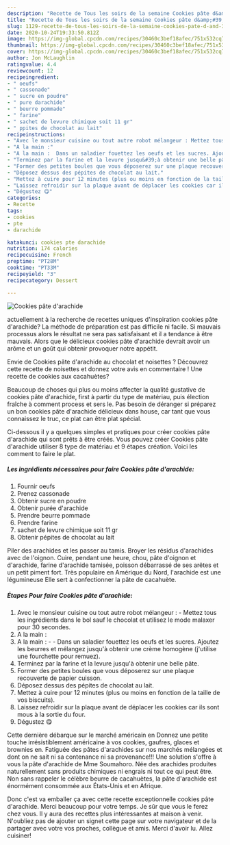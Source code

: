 ```yaml
---
description: "Recette de Tous les soirs de la semaine Cookies pâte d&amp;#39;arachide"
title: "Recette de Tous les soirs de la semaine Cookies pâte d&amp;#39;arachide"
slug: 1129-recette-de-tous-les-soirs-de-la-semaine-cookies-pate-d-and-39-arachide
date: 2020-10-24T19:33:50.812Z
image: https://img-global.cpcdn.com/recipes/30460c3bef18afec/751x532cq70/cookies-pate-darachide-photo-principale-de-la-recette.jpg
thumbnail: https://img-global.cpcdn.com/recipes/30460c3bef18afec/751x532cq70/cookies-pate-darachide-photo-principale-de-la-recette.jpg
cover: https://img-global.cpcdn.com/recipes/30460c3bef18afec/751x532cq70/cookies-pate-darachide-photo-principale-de-la-recette.jpg
author: Jon McLaughlin
ratingvalue: 4.4
reviewcount: 12
recipeingredient:
- " oeufs"
- " cassonade"
- " sucre en poudre"
- " pure darachide"
- " beurre pommade"
- " farine"
- " sachet de levure chimique soit 11 gr"
- " ppites de chocolat au lait"
recipeinstructions:
- "Avec le monsieur cuisine ou tout autre robot mélangeur : Mettez tous les ingrédients dans le bol sauf le chocolat et utilisez le mode malaxer pour 30 secondes."
- "A la main :"
- "A la main :  Dans un saladier fouettez les oeufs et les sucres. Ajoutez les beurres et mélangez jusqu&#39;à obtenir une crème homogène (j&#39;utilise une fourchette pour remuez)."
- "Terminez par la farine et la levure jusqu&#39;à obtenir une belle pâte."
- "Former des petites boules que vous déposerez sur une plaque recouverte de papier cuisson."
- "Déposez dessus des pépites de chocolat au lait."
- "Mettez à cuire pour 12 minutes (plus ou moins en fonction de la taille de vos biscuits)."
- "Laissez refroidir sur la plaque avant de déplacer les cookies car ils sont mous à la sortie du four."
- "Dégustez 😋"
categories:
- Recette
tags:
- cookies
- pte
- darachide

katakunci: cookies pte darachide 
nutrition: 174 calories
recipecuisine: French
preptime: "PT28M"
cooktime: "PT33M"
recipeyield: "3"
recipecategory: Dessert

---
```



![Cookies pâte d&#39;arachide](https://img-global.cpcdn.com/recipes/30460c3bef18afec/751x532cq70/cookies-pate-darachide-photo-principale-de-la-recette.jpg)

actuellement à la recherche de recettes uniques d'inspiration cookies pâte d&#39;arachide? La méthode de préparation est pas difficile ni facile. Si mauvais processus alors le résultat ne sera pas satisfaisant et il a tendance à être mauvais. Alors que le délicieux cookies pâte d&#39;arachide devrait avoir un arôme et un goût qui obtenir provoquer notre appétit.

Envie de Cookies pâte d&#39;arachide au chocolat et noisettes ? Découvrez cette recette de noisettes et donnez votre avis en commentaire ! Une recette de cookies aux cacahuètes?

Beaucoup de choses qui plus ou moins affecter la qualité gustative de cookies pâte d&#39;arachide, first à partir du type de matériau, puis élection fraîche à comment process et sers le. Pas besoin de déranger si préparez un bon cookies pâte d&#39;arachide délicieux dans house, car tant que vous connaissez le truc, ce plat can être plat spécial.


Ci-dessous il y a quelques simples et pratiques pour créer cookies pâte d&#39;arachide qui sont prêts à être créés. Vous pouvez créer Cookies pâte d&#39;arachide utiliser 8 type de matériau et 9 étapes création. Voici les comment to faire le plat.

<!--inarticleads1-->

##### Les ingrédients nécessaires pour faire Cookies pâte d&#39;arachide:

1. Fournir  oeufs
1. Prenez  cassonade
1. Obtenir  sucre en poudre
1. Obtenir  purée d&#39;arachide
1. Prendre  beurre pommade
1. Prendre  farine
1.   sachet de levure chimique soit 11 gr
1. Obtenir  pépites de chocolat au lait


Piler des arachides et les passer au tamis. Broyer les résidus d&#39;arachides avec de l&#39;oignon. Cuire, pendant une heure, chou, pâte d&#39;oignon et d&#39;arachide, farine d&#39;arachide tamisée, poisson débarrassé de ses arêtes et un petit piment fort. Très populaire en Amérique du Nord, l&#39;arachide est une légumineuse Elle sert à confectionner la pâte de cacahuète. 

<!--inarticleads2-->

##### Étapes Pour faire Cookies pâte d&#39;arachide:

1. Avec le monsieur cuisine ou tout autre robot mélangeur : - Mettez tous les ingrédients dans le bol sauf le chocolat et utilisez le mode malaxer pour 30 secondes.
1. A la main :
1. A la main : -  - Dans un saladier fouettez les oeufs et les sucres. Ajoutez les beurres et mélangez jusqu&#39;à obtenir une crème homogène (j&#39;utilise une fourchette pour remuez).
1. Terminez par la farine et la levure jusqu&#39;à obtenir une belle pâte.
1. Former des petites boules que vous déposerez sur une plaque recouverte de papier cuisson.
1. Déposez dessus des pépites de chocolat au lait.
1. Mettez à cuire pour 12 minutes (plus ou moins en fonction de la taille de vos biscuits).
1. Laissez refroidir sur la plaque avant de déplacer les cookies car ils sont mous à la sortie du four.
1. Dégustez 😋


Cette dernière débarque sur le marché américain en Donnez une petite touche irrésistiblement américaine à vos cookies, gaufres, glaces et brownies en. Fatiguée des pâtes d&#39;arachides sur nos marchés mélangées et dont on ne sait ni sa contenance ni sa provenance!!! Une solution s&#39;offre à vous la pâte d&#39;arachide de Mme Soumahoro. Née des arachides produites naturellement sans produits chimiques ni engrais ni tout ce qui peut être. Non sans rappeler le célèbre beurre de cacahuètes, la pâte d&#39;arachide est énormément consommée aux États-Unis et en Afrique. 


Donc c'est va emballer ça avec cette recette exceptionnelle cookies pâte d&#39;arachide. Merci beaucoup pour votre temps. Je sûr que vous le ferez chez vous. Il y aura des recettes plus  intéressantes at maison à venir. N'oubliez pas de ajouter un signet cette page sur votre navigateur et de la partager avec votre vos proches, collègue et amis. Merci d'avoir lu. Allez cuisiner!
